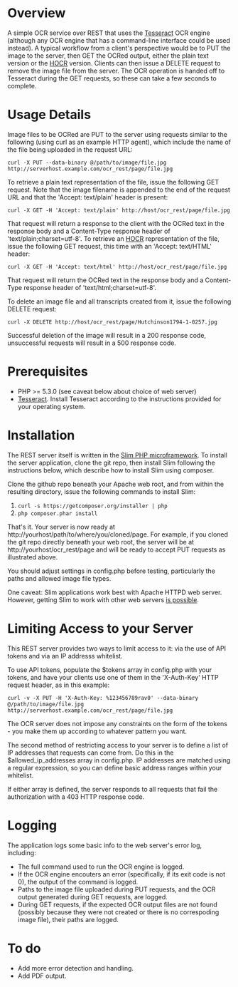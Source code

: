 # Overview

A simple OCR service over REST that uses the [Tesseract](http://code.google.com/p/tesseract-ocr/) OCR engine (although any OCR engine that has a command-line interface could be used instead). A typical workflow from a client's perspective would be to PUT the image to the server, then GET the OCRed output, either the plain text version or the [HOCR](http://en.wikipedia.org/wiki/HOCR) version. Clients can then issue a DELETE request to remove the image file from the server. The OCR operation is handed off to Tesseract during the GET requests, so these can take a few seconds to complete.

# Usage Details

Image files to be OCRed are PUT to the server using requests similar to the following (using curl as an example HTTP agent), which include the name of the file being uploaded in the request URL:

```
curl -X PUT --data-binary @/path/to/image/file.jpg http://serverhost.example.com/ocr_rest/page/file.jpg
```

To retrieve a plain text representation of the file, issue the following GET request. Note that the image filename is appended to the end of the request URL and that the 'Accept: text/plain' header is present:

```
curl -X GET -H 'Accept: text/plain' http://host/ocr_rest/page/file.jpg
```
That request will return a response to the client with the OCRed text in the response body and a Content-Type response header of 'text/plain;charset=utf-8'. To retrieve an [HOCR](http://en.wikipedia.org/wiki/HOCR) representation of the file, issue the following GET request, this time with an 'Accept: text/HTML' header:

```
curl -X GET -H 'Accept: text/html' http://host/ocr_rest/page/file.jpg
```
That request will return the OCRed text in the response body and a Content-Type response header of 'text/html;charset=utf-8'.

To delete an image file and all transcripts created from it, issue the following DELETE request:

```
curl -X DELETE http://host/ocr_rest/page/Hutchinson1794-1-0257.jpg
```

Successful deletion of the image will result in a 200 response code, unsuccessful requests will result in a 500 response code.

# Prerequisites

* PHP >= 5.3.0 (see caveat below about choice of web server)
* [Tesseract](http://code.google.com/p/tesseract-ocr/). Install Tesseract according to the instructions provided for your operating system.

# Installation

The REST server itself is written in the [Slim PHP microframework](http://www.slimframework.com/). To install the server application, clone the git repo, then install Slim following the instructions below, which describe how to install Slim using composer.

Clone the github repo beneath your Apache web root, and from within the resulting directory, issue the following commands to install Slim:

1. ```curl -s https://getcomposer.org/installer | php```
2. ```php composer.phar install```

That's it. Your server is now ready at http://yourhost/path/to/where/you/cloned/page. For example, if you cloned the git repo directly beneath your web root, the server will be at http://yourhost/ocr_rest/page and will be ready to accept PUT requests as illustrated above.

You should adjust settings in config.php before testing, particularly the paths and allowed image file types.

One caveat: Slim applications work best with Apache HTTPD web server. However, getting Slim to work with other web servers [is possible](https://github.com/codeguy/Slim).

# Limiting Access to your Server

This REST server provides two ways to limit access to it: via the use of API tokens and via an IP addresss whitelist.

To use API tokens, populate the $tokens array in config.php with your tokens, and have your clients use one of them in the 'X-Auth-Key' HTTP request header, as in this example:

```
curl -v -X PUT -H 'X-Auth-Key: %123456789rav0' --data-binary @/path/to/image/file.jpg http://serverhost.example.com/ocr_rest/page/file.jpg
```

The OCR server does not impose any constraints on the form of the tokens - you make them up according to whatever pattern you want.

The second method of restricting access to your server is to define a list of IP addresses that requests can come from. Do this in the $allowed_ip_addresses array in config.php. IP addresses are matched using a regular expression, so you can define basic address ranges within your whitelist.

If either array is defined, the server responds to all requests that fail the authorization with a 403 HTTP response code.

# Logging

The application logs some basic info to the web server's error log, including:

* The full command used to run the OCR engine is logged.
* If the OCR engine encouters an error (specifically, if its exit code is not 0), the output of the command is logged.
* Paths to the image file uploaded during PUT requests, and the OCR output generated during GET requests, are logged.
* During GET requests, if the expected OCR output files are not found (possibly because they were not created or there is no correspoding image file), their paths are logged.

# To do

* Add more error detection and handling.
* Add PDF output.
